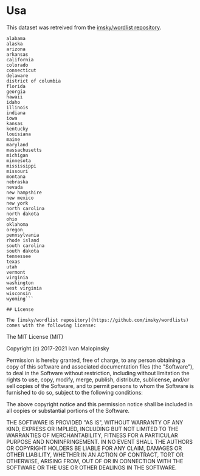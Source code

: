 # Usa

This dataset was retreived from the [imsky/wordlist repository](https://github.com/imsky/wordlists).

```
alabama
alaska
arizona
arkansas
california
colorado
connecticut
delaware
district of columbia
florida
georgia
hawaii
idaho
illinois
indiana
iowa
kansas
kentucky
louisiana
maine
maryland
massachusetts
michigan
minnesota
mississippi
missouri
montana
nebraska
nevada
new hampshire
new mexico
new york
north carolina
north dakota
ohio
oklahoma
oregon
pennsylvania
rhode island
south carolina
south dakota
tennessee
texas
utah
vermont
virginia
washington
west virginia
wisconsin
wyoming```

## License 

The [imsky/wordlist repository](https://github.com/imsky/wordlists) comes with the following license: 

```
The MIT License (MIT)

Copyright (c) 2017-2021 Ivan Malopinsky

Permission is hereby granted, free of charge, to any person obtaining a copy
of this software and associated documentation files (the "Software"), to deal
in the Software without restriction, including without limitation the rights
to use, copy, modify, merge, publish, distribute, sublicense, and/or sell
copies of the Software, and to permit persons to whom the Software is
furnished to do so, subject to the following conditions:

The above copyright notice and this permission notice shall be included in
all copies or substantial portions of the Software.

THE SOFTWARE IS PROVIDED "AS IS", WITHOUT WARRANTY OF ANY KIND, EXPRESS OR
IMPLIED, INCLUDING BUT NOT LIMITED TO THE WARRANTIES OF MERCHANTABILITY,
FITNESS FOR A PARTICULAR PURPOSE AND NONINFRINGEMENT. IN NO EVENT SHALL THE
AUTHORS OR COPYRIGHT HOLDERS BE LIABLE FOR ANY CLAIM, DAMAGES OR OTHER
LIABILITY, WHETHER IN AN ACTION OF CONTRACT, TORT OR OTHERWISE, ARISING FROM,
OUT OF OR IN CONNECTION WITH THE SOFTWARE OR THE USE OR OTHER DEALINGS IN
THE SOFTWARE.
```
